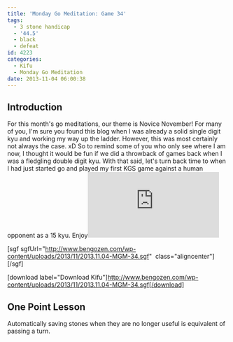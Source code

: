 ```yaml
---
title: 'Monday Go Meditation: Game 34'
tags:
  - 3 stone handicap
  - '44.5'
  - black
  - defeat
id: 4223
categories:
  - Kifu
  - Monday Go Meditation
date: 2013-11-04 06:00:38
---
```


## Introduction

For this month's go meditations, our theme is Novice November! For many of you, I'm sure you found this blog when I was already a solid single digit kyu and working my way up the ladder. However, this was most certainly not always the case. xD So to remind some of you who only see where I am now, I thought it would be fun if we did a throwback of games back when I was a fledgling double digit kyu. With that said, let's turn back time to when I had just started go and played my first KGS game against a human opponent as a 15 kyu. Enjoy![
](http://www.bengozen.com/wp-content/uploads/2013/11/2013.11.07-MGM-34.sgf)

[sgf sgfUrl="http://www.bengozen.com/wp-content/uploads/2013/11/2013.11.04-MGM-34.sgf"  class="aligncenter"][/sgf]

[download label="Download Kifu"]http://www.bengozen.com/wp-content/uploads/2013/11/2013.11.04-MGM-34.sgf[/download]

## **One Point Lesson**

Automatically saving stones when they are no longer useful is equivalent of passing a turn.